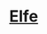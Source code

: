 ﻿---
!LinkItem
Link: elf_hd.md
NameLink: <!--NameLink-->[Elfe](hd_elf.md)<!--/NameLink-->
Id: races_hd.md#elfe
ParentLink: races_hd.md#races
Name: Elfe
ParentName: Races
AltName: '[Elf](#)'
Attributes: {}
---




# [Elfe](hd_elf.md)



